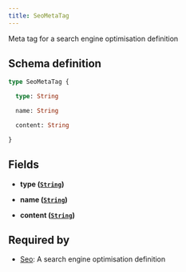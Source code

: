 ```yaml
---
title: SeoMetaTag
---
```


Meta tag for a search engine optimisation definition

## Schema definition
```graphql
type SeoMetaTag {

  type: String

  name: String

  content: String

}
```

## Fields

* **type ([`String`](graphql/schema/string.md))**


* **name ([`String`](graphql/schema/string.md))**


* **content ([`String`](graphql/schema/string.md))**



## Required by
* [Seo](graphql/schema/seo.md): A search engine optimisation definition
